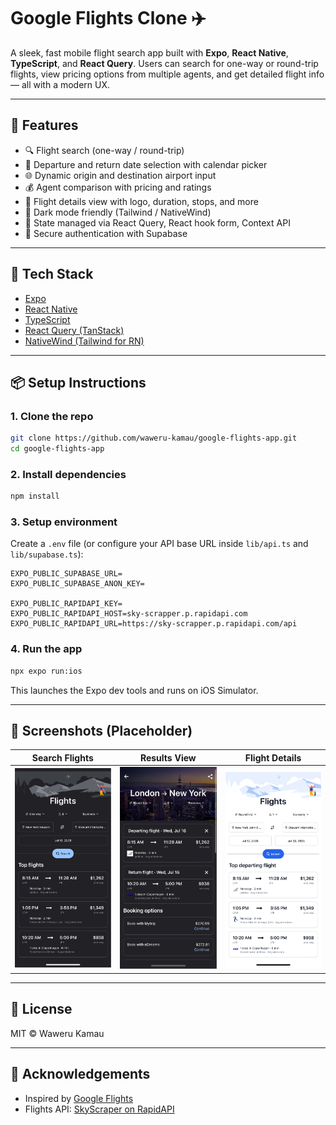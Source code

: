 # Google Flights Clone ✈️

A sleek, fast mobile flight search app built with **Expo**, **React Native**, **TypeScript**, and **React Query**. Users can search for one-way or round-trip flights, view pricing options from multiple agents, and get detailed flight info — all with a modern UX.

---

## 🚀 Features

- 🔍 Flight search (one-way / round-trip)
- 📅 Departure and return date selection with calendar picker
- 🌐 Dynamic origin and destination airport input
- 💰 Agent comparison with pricing and ratings
- 📄 Flight details view with logo, duration, stops, and more
- 🌙 Dark mode friendly (Tailwind / NativeWind)
- 🧠 State managed via React Query, React hook form, Context API
- 🔐 Secure authentication with Supabase

---

## 🧱 Tech Stack

- [Expo](https://expo.dev/)
- [React Native](https://reactnative.dev/)
- [TypeScript](https://www.typescriptlang.org/)
- [React Query (TanStack)](https://tanstack.com/query/latest)
- [NativeWind (Tailwind for RN)](https://www.nativewind.dev/)

---

## 📦 Setup Instructions

### 1. Clone the repo

```bash
git clone https://github.com/waweru-kamau/google-flights-app.git
cd google-flights-app
```

### 2. Install dependencies

```bash
npm install
```

### 3. Setup environment

Create a `.env` file (or configure your API base URL inside `lib/api.ts` and `lib/supabase.ts`):

```env
EXPO_PUBLIC_SUPABASE_URL=
EXPO_PUBLIC_SUPABASE_ANON_KEY=

EXPO_PUBLIC_RAPIDAPI_KEY=
EXPO_PUBLIC_RAPIDAPI_HOST=sky-scrapper.p.rapidapi.com
EXPO_PUBLIC_RAPIDAPI_URL=https://sky-scrapper.p.rapidapi.com/api

```

### 4. Run the app

```bash
npx expo run:ios
```

This launches the Expo dev tools and runs on iOS Simulator.

---

## 📸 Screenshots (Placeholder)

| Search Flights | Results View | Flight Details |
|----------------|--------------|----------------|
| ![Search](./screenshots/s1.png) | ![Results](./screenshots/s2.png) | ![Details](./screenshots/s3.png) |

---

## 📄 License

MIT © Waweru Kamau

---

## 🙌 Acknowledgements

- Inspired by [Google Flights](https://www.google.com/travel/flights)
- Flights API: [SkyScraper on RapidAPI](https://rapidapi.com/apiheya/api/sky-scrapper)
